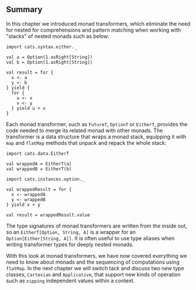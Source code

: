 ## Summary

In this chapter we introduced monad transformers,
which eliminate the need for nested for comprehensions and pattern matching
when working with "stacks" of nested monads such as below:

```tut:book
import cats.syntax.either._

val a = Option(1.asRight[String])
val b = Option(1.asRight[String])

val result = for {
  x <- a
  y <- b
} yield {
  for {
    u <- x
    v <- y
  } yield u + v
}
```

Each monad transformer, such as `FutureT`, `OptionT` or `EitherT`,
provides the code needed to merge its related monad with other monads.
The transformer is a data structure that wraps a monad stack,
equipping it with `map` and `flatMap` methods
that unpack and repack the whole stack:

```tut:book:silent
import cats.data.EitherT
```

```tut:book
val wrappedA = EitherT(a)
val wrappedB = EitherT(b)
```

```tut:book:silent
import cats.instances.option._
```

```tut:book
val wrappedResult = for {
  x <- wrappedA
  y <- wrappedB
} yield x + y

val result = wrappedResult.value
```

The type signatures of monad transformers are written from the inside out,
so an `EitherT[Option, String, A]` is a wrapper for an `Option[Either[String, A]]`.
It is often useful to use type aliases
when writing transformer types for deeply nested monads.

With this look at monad transformers,
we have now covered everything we need to know about monads
and the sequencing of computations using `flatMap`.
In the next chapter we will switch tack
and discuss two new type classes, `Cartesian` and `Applicative`,
that support new kinds of operation such as `zipping`
independent values within a context.
